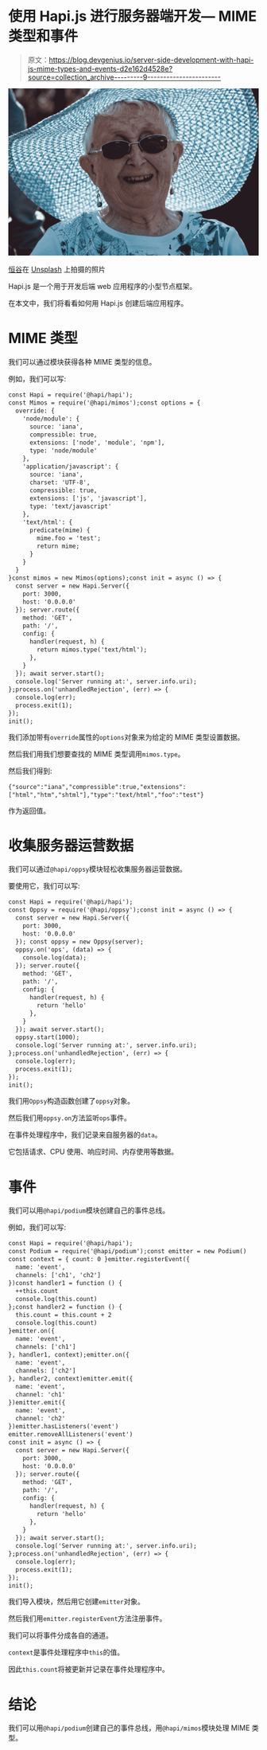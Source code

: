 # 使用 Hapi.js 进行服务器端开发— MIME 类型和事件

> 原文：<https://blog.devgenius.io/server-side-development-with-hapi-js-mime-types-and-events-d2e162d4528e?source=collection_archive---------9----------------------->

![](img/3b5d2f75c6e9051fe690b3c54f205be7.png)

[恒谷](https://unsplash.com/@tsuneya?utm_source=medium&utm_medium=referral)在 [Unsplash](https://unsplash.com?utm_source=medium&utm_medium=referral) 上拍摄的照片

Hapi.js 是一个用于开发后端 web 应用程序的小型节点框架。

在本文中，我们将看看如何用 Hapi.js 创建后端应用程序。

# MIME 类型

我们可以通过模块获得各种 MIME 类型的信息。

例如，我们可以写:

```
const Hapi = require('@hapi/hapi');
const Mimos = require('@hapi/mimos');const options = {
  override: {
    'node/module': {
      source: 'iana',
      compressible: true,
      extensions: ['node', 'module', 'npm'],
      type: 'node/module'
    },
    'application/javascript': {
      source: 'iana',
      charset: 'UTF-8',
      compressible: true,
      extensions: ['js', 'javascript'],
      type: 'text/javascript'
    },
    'text/html': {
      predicate(mime) {
        mime.foo = 'test';
        return mime;
      }
    }
  }
}const mimos = new Mimos(options);const init = async () => {
  const server = new Hapi.Server({
    port: 3000,
    host: '0.0.0.0'
  }); server.route({
    method: 'GET',
    path: '/',
    config: {
      handler(request, h) {
        return mimos.type('text/html');
      },
    }
  }); await server.start();
  console.log('Server running at:', server.info.uri);
};process.on('unhandledRejection', (err) => {
  console.log(err);
  process.exit(1);
});
init();
```

我们添加带有`override`属性的`options`对象来为给定的 MIME 类型设置数据。

然后我们用我们想要查找的 MIME 类型调用`mimos.type`。

然后我们得到:

```
{"source":"iana","compressible":true,"extensions":["html","htm","shtml"],"type":"text/html","foo":"test"}
```

作为返回值。

# 收集服务器运营数据

我们可以通过`@hapi/oppsy`模块轻松收集服务器运营数据。

要使用它，我们可以写:

```
const Hapi = require('@hapi/hapi');
const Oppsy = require('@hapi/oppsy');const init = async () => {
  const server = new Hapi.Server({
    port: 3000,
    host: '0.0.0.0'
  }); const oppsy = new Oppsy(server);
  oppsy.on('ops', (data) => {
    console.log(data);
  }); server.route({
    method: 'GET',
    path: '/',
    config: {
      handler(request, h) {
        return 'hello'
      },
    }
  }); await server.start();
  oppsy.start(1000);
  console.log('Server running at:', server.info.uri);
};process.on('unhandledRejection', (err) => {
  console.log(err);
  process.exit(1);
});
init();
```

我们用`Oppsy`构造函数创建了`oppsy`对象。

然后我们用`oppsy.on`方法监听`ops`事件。

在事件处理程序中，我们记录来自服务器的`data`。

它包括请求、CPU 使用、响应时间、内存使用等数据。

# 事件

我们可以用`@hapi/podium`模块创建自己的事件总线。

例如，我们可以写:

```
const Hapi = require('@hapi/hapi');
const Podium = require('@hapi/podium');const emitter = new Podium()
const context = { count: 0 }emitter.registerEvent({
  name: 'event',
  channels: ['ch1', 'ch2']
})const handler1 = function () {
  ++this.count
  console.log(this.count)
};const handler2 = function () {
  this.count = this.count + 2
  console.log(this.count)
}emitter.on({
  name: 'event',
  channels: ['ch1']
}, handler1, context);emitter.on({
  name: 'event',
  channels: ['ch2']
}, handler2, context)emitter.emit({
  name: 'event',
  channel: 'ch1'
})emitter.emit({
  name: 'event',
  channel: 'ch2'
})emitter.hasListeners('event') 
emitter.removeAllListeners('event') 
const init = async () => {
  const server = new Hapi.Server({
    port: 3000,
    host: '0.0.0.0'
  }); server.route({
    method: 'GET',
    path: '/',
    config: {
      handler(request, h) {
        return 'hello'
      },
    }
  }); await server.start();
  console.log('Server running at:', server.info.uri);
};process.on('unhandledRejection', (err) => {
  console.log(err);
  process.exit(1);
});
init();
```

我们导入模块，然后用它创建`emitter`对象。

然后我们用`emitter.registerEvent`方法注册事件。

我们可以将事件分成各自的通道。

`context`是事件处理程序中`this`的值。

因此`this.count`将被更新并记录在事件处理程序中。

# 结论

我们可以用`@hapi/podium`创建自己的事件总线，用`@hapi/mimos`模块处理 MIME 类型。